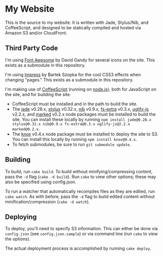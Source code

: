 # My Website

This is the source to my website. It is written with Jade, Stylus/Nib, and
CoffeeScript, and designed to be statically compiled and hosted via Amazon S3
and/or CloudFront.

## Third Party Code

I'm using [Font Awesome](http://fortawesome.github.com/Font-Awesome/) by David
Gandy for several icons on the site. This exists as a submodule in this
repository.

I'm using [Impress](http://bartaz.github.com/impress.js) by Bartek Szopka for
the cool CSS3 effects when changing "pages." This exists as a submodule in this
repository.

I'm making use of [CoffeeScript](http://coffeescript.org/) (running on
[node.js](http://nodejs.org/)), both for JavaScript on the site, and for
building the site.

* CoffeeScript must be installed and in the path to build the site.
* The [jade](http://jade-lang.com/) v0.28.x,
  [stylus](http://learnboost.github.com/stylus/) v0.32.x,
  [nib](https://github.com/visionmedia/nib) v0.9.x,
  [fs-extra](https://github.com/jprichardson/node-fs-extra) v0.3.x,
  [uglify-js](https://github.com/mishoo/UglifyJS2) v2.2.x, and
  [marked](https://github.com/chjj/marked) v0.2.x node packages must be
  installed to build the site. You can install these locally by running
  `npm install jade@0.28.x stylus@0.32.x nib@0.9.x fs-extra@0.3.x
  uglify-js@2.2.x marked@0.2.x`.
* The [knox](https://github.com/LearnBoost/knox) v0.4.x node package must be
  installed to deploy the site to S3. You can install this locally by running
  `npm install knox@0.4.x`.
* To fetch submodules, be sure to run `git submodule update`.

## Building

To build, run `cake build`. To build without minifying/compressing content,
pass the `-d` flag (`cake -d build`). Run `cake` to view other options; these
may also be specified using config.json.

To run a watcher that automatically recompiles files as they are edited, run
`cake watch`. As with before, pass the `-d` flag to build edited content
without minification/compression (`cake -d watch`).

## Deploying

To deploy, you'll need to specify S3 information. This can either be done via
`config.json` (see `config.json.sample`) or via command line (run `cake` to
view the options).

The actual deployment process is accomplished by running `cake deploy`.
